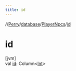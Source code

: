 ```yaml
---
title: id
---
```

//[Perry](../../../index.html)/[database](../index.html)/[PlayerNpcs](index.html)/[id](id.html)



# id



[jvm]\
val [id](id.html): Column&lt;[Int](https://kotlinlang.org/api/latest/jvm/stdlib/kotlin/-int/index.html)&gt;




